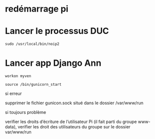 redémarrage pi
==============

Lancer le processus DUC
=======================

~~~~~~~~~~~~~~~~~~~~~~~~~~~~~~~~~~~~~~~~~~~~~~~~~~~~~~~~~~~~~~~~~~~~~~~~~~~~~~~~
sudo /usr/local/bin/noip2
~~~~~~~~~~~~~~~~~~~~~~~~~~~~~~~~~~~~~~~~~~~~~~~~~~~~~~~~~~~~~~~~~~~~~~~~~~~~~~~~

Lancer app Django Ann
=====================

~~~~~~~~~~~~~~~~~~~~~~~~~~~~~~~~~~~~~~~~~~~~~~~~~~~~~~~~~~~~~~~~~~~~~~~~~~~~~~~~
workon myven
~~~~~~~~~~~~~~~~~~~~~~~~~~~~~~~~~~~~~~~~~~~~~~~~~~~~~~~~~~~~~~~~~~~~~~~~~~~~~~~~

~~~~~~~~~~~~~~~~~~~~~~~~~~~~~~~~~~~~~~~~~~~~~~~~~~~~~~~~~~~~~~~~~~~~~~~~~~~~~~~~
source /bin/gunicorn_start
~~~~~~~~~~~~~~~~~~~~~~~~~~~~~~~~~~~~~~~~~~~~~~~~~~~~~~~~~~~~~~~~~~~~~~~~~~~~~~~~

si erreur

supprimer le fichier gunicon.sock situé dans le dossier /var/www/run

si toujours problème

verifier les droits d’écriture de l’utilisateur Pi (il fait parti du groupe
www-data), verifier les droit des utilisateurs du groupe sur le dossier
var/www/run

